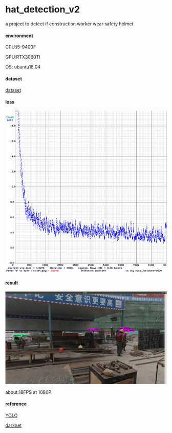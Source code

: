 # hat_detection_v2

a project to detect if construction worker wear safety helmet

#### environment

CPU:i5-9400F

GPU:RTX3060TI

OS: ubuntu18.04

#### dataset

[dataset](https://www.cnblogs.com/supersayajin/p/11445401.html)

#### loss

![loss](mk/chart.png)

#### result

![测试结果图](mk/demo.png)

about:18FPS at 1080P

#### reference

[YOLO](https://pjreddie.com/darknet/yolo/)

[darknet](https://github.com/AlexeyAB/darknet)